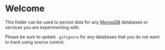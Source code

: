 # Welcome

This folder can be used to persist data for any [MongoDB](https://www.mongodb.com) databases or services you are experimenting with.

Please be sure to update `.gitignore` for any databases that you do not want to track using source control.
